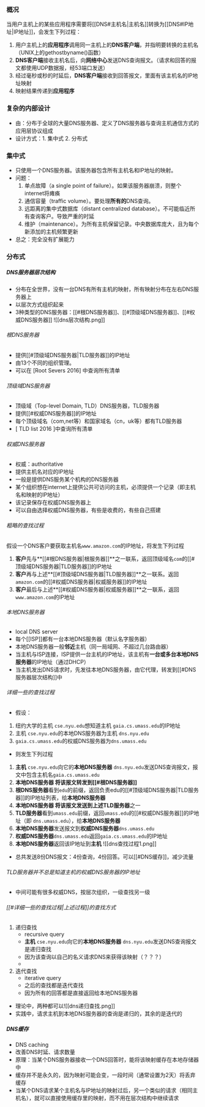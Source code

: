 ### 概况
当用户主机上的某些应用程序需要将[[DNS#主机名|主机名]]转换为[[DNS#IP地址|IP地址]]，会发生下列过程：
1. 用户主机上的**应用程序**调用同一主机上的**DNS客户端**，并指明要转换的主机名（UNIX上的gethostbyname()函数）
2. **DNS客户端**接收主机名后，向**网络中心**发送DNS查询报文。（请求和回答的报文都使用UDP数据报，经53端口发送）
3. 经过毫秒或秒的时延后，**DNS客户端**接收到回答报文，里面有该主机名的IP地址映射
4. 映射结果传递到**应用程序**

### 复杂的内部设计
- 由：分布于全球的大量DNS服务器、定义了DNS服务器与查询主机通信方式的应用层协议组成
- 设计方式：1. 集中式 2. 分布式

### 集中式
- 只使用一个DNS服务器。该服务器包含所有主机名和IP地址的映射。
- 问题：
	1. 单点故障（a single point of failure）。如果该服务器崩溃，则整个internet将瘫痪
	2. 通信容量（traffic volume）。要处理**所有的**DNS查询。
	3. 远距离的集中式数据库（distant centralized database）。不可能临近所有查询客户。导致严重的时延
	4. 维护（maintenance）。为所有主机保留记录。中央数据库庞大，且为每个新添加的主机频繁更新
- 总之：完全没有扩展能力

### 分布式
##### DNS服务器层次结构
- 分布在全世界，没有一台DNS有所有主机的映射，所有映射分布在左右DNS服务器上
- 以层次方式组织起来
- 3种类型的DNS服务器：[[#根DNS服务器]]、[[#顶级域DNS服务器]]、[[#权威DNS服务器]]
![[dns层次结构.png]]
###### 根DNS服务器
- 提供[[#顶级域DNS服务器|TLD服务器]]的IP地址
- 由13个不同的组织管理。
- 可以在 [Root Severs 2016] 中查询所有清单
###### 顶级域DNS服务器
- 顶级域（Top-level Domain, TLD）DNS服务器，TLD服务器
- 提供[[#权威DNS服务器]]的IP地址
- 每个顶级域名（com,net等）和国家域名（cn，uk等）都有TLD服务器
- [ TLD list 2016 ]中查询所有清单
###### 权威DNS服务器
- 权威：authoritative
- 提供主机名对应的IP地址
- 一般是提供DNS服务某个机构的DNS服务器
- 某个组织想在internet上提供公共可访问的主机，必须提供一个记录（即主机名和映射的IP地址）
- 该记录保存在权威DNS服务器上
- 可以自由选择权威DNS服务器，有些是收费的，有些自己搭建

###### 粗略的查找过程
假设一个DNS客户要获取主机名`www.amazon.com`的IP地址，将发生下列过程
1. **客户**先与**[[#根DNS服务器|根服务器]]**之一联系，返回顶级域名`com`的[[#顶级域DNS服务器|TLD服务器]]的IP地址
2. **客户**再与上述**[[#顶级域DNS服务器|TLD服务器]]**之一联系。返回`amazon.com`的[[#权威DNS服务器|权威服务器]]的IP地址
3. **客户**最后与上述**[[#权威DNS服务器|权威服务器]]**之一联系，返回`www.amazon.com`的IP地址

###### 本地DNS服务器
- local DNS server
- 每个[[ISP]]都有一台本地DNS服务器（默认名字服务器）
- 本地DNS服务器一般**邻近**主机（同一局域网、不超过几台路由器）
- 当主机与ISP连接，ISP提供一台主机的IP地址，该主机有**一台或多台本地DNS服务器**的IP地址（通过DHCP）
- 当主机发出DNS请求时，先发往本地DNS服务器，由它代理，转发到[[#DNS服务器层次结构]]中

###### 详细一些的查找过程
- 假设：
1. 纽约大学的主机 `cse.nyu.edu`想知道主机 `gaia.cs.umass.edu`的IP地址
2. 主机 `cse.nyu.edu`的本地DNS服务器为主机 `dns.nyu.edu`
3. `gaia.cs.umass.edu`的权威DNS服务器为`dns.umass.edu`
- 则发生下列过程
1. **主机** `cse.nyu.edu`向它的**本地DNS服务器** `dns.nyu.edu`发送DNS查询报文，报文中包含主机名`gaia.cs.umass.edu`
2. **本地DNS服务器 **将该报文转发到**[[#根DNS服务器]]**
3. **根DNS服务器**看到`edu`的前缀，返回负责edu的[[#顶级域DNS服务器|TLD服务器]]的IP地址列表，给**本地DNS服务器**
4. **本地DNS服务器 **将该报文发送到上述**TLD服务器**之一
5. **TLD服务器**看到`umass.edu`前缀，返回`umass.edu`的[[#权威DNS服务器]]的IP地址（即 `dns.umass.edu`），给**本地DNS服务器**
6. **本地DNS服务器**发送报文到**权威DNS服务器**`dns.umass.edu`
7. **权威DNS服务器**`dns.umass.edu`返回`gaia.cs.umass.edu`的IP地址
8. **本地DNS服务器**返回该IP地址到**主机**
![[dns查找过程1.png]]
- 总共发送8份DNS报文：4份查询，4份回答。可以[[#DNS缓存]]，减少流量

###### TLD服务器并不总是知道主机的权威DNS服务器的IP地址
- 中间可能有很多权威DNS，按层次组织，一级查找另一级

###### [[#详细一些的查找过程|上述过程]]的查找方式
1. 递归查找
	- recursive query
	- **主机** `cse.nyu.edu`向它的**本地DNS服务器** `dns.nyu.edu`发送DNS查询报文是递归查找
	- 因为该查询以自己的名义请求DNS来获得该映射（？？？）
	- 
2. 迭代查找
	- iterative query
	- 之后的查找都是迭代查找
	- 因为所有的回答都是直接返回给本地DNS服务器
- 理论中，两种都可以![[dns递归查找.png]]
- 实践中，请求主机到本地DNS服务器的查询是递归的，其余的是迭代的

##### DNS缓存
- DNS caching
- 改善DNS时延、请求数量
- 原理：当某个DNS服务器接收一个DNS回答时，能将该映射缓存在本地存储器中
- 缓存并不是永久的，因为映射可能会变，一段时间（通常设置为2天）将丢弃缓存
- 当某个DNS请求某个主机名与IP地址的映射过后，另一个类似的请求（相同主机名），就可以直接使用缓存里的映射，而不用在层次结构中继续请求